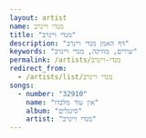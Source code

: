 ```yaml
---
layout: artist
name: מנדי ויינרב
title: "מנדי ויינרב"
description: "דף האמן מנדי ויינרב"
keywords: "שירים, מוזיקה, מנדי ויינרב"
permalink: /artists/מנדי-ויינרב
redirect_from:
  - /artists/list/מנדי ויינרב
songs:
  - number: "32910"
    name: "אין עוד מלבדו"
    album: "סינגלים"
    artist: "מנדי ויינרב"
---
```

